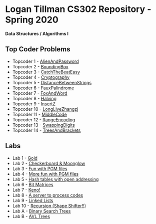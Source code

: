 # Logan Tillman CS302 Repository - Spring 2020
**Data Structures / Algorithms I**

## Top Coder Problems

* Topcoder 1 - [AlienAndPassword](https://github.com/logantillman/cs140/tree/main/topcoder/AlienAndPassword)
* Topcoder 2 - [BoundingBox](https://github.com/logantillman/cs140/tree/main/topcoder/BoundingBox)
* Topcoder 3 - [CatchTheBeatEasy](https://github.com/logantillman/cs140/tree/main/topcoder/CatchTheBeatEasy)
* Topcoder 4 - [Cryptography](https://github.com/logantillman/cs140/tree/main/topcoder/Cryptography)
* Topcoder 5 - [DistanceBetweenStrings](https://github.com/logantillman/cs140/tree/main/topcoder/DistanceBetweenStrings)
* Topcoder 6 - [FauxPalindrome](https://github.com/logantillman/cs140/tree/main/topcoder/FauxPalindrome)
* Topcoder 7 - [FoxAndWord](https://github.com/logantillman/cs140/tree/main/topcoder/FoxAndWord)
* Topcoder 8 - [Halving](https://github.com/logantillman/cs140/tree/main/topcoder/Halving)
* Topcoder 9 - [InsertZ](https://github.com/logantillman/cs140/tree/main/topcoder/InsertZ)
* Topcoder 10 - [LongLiveZhangzj](https://github.com/logantillman/cs140/tree/main/topcoder/LongLiveZhangzj)
* Topcoder 11 - [MiddleCode](https://github.com/logantillman/cs140/tree/main/topcoder/MiddleCode)
* Topcoder 12 - [RangeEncoding](https://github.com/logantillman/cs140/tree/main/topcoder/RangeEncoding)
* Topcoder 13 - [SwappingDigits](https://github.com/logantillman/cs140/tree/main/topcoder/SwappingDigits)
* Topcoder 14 - [TreesAndBrackets](https://github.com/logantillman/cs140/tree/main/topcoder/TreesAndBrackets)

## Labs

* Lab 1 - [Gold](https://github.com/logantillman/cs140/tree/main/lab1)
* Lab 2 - [Checkerboard & Moonglow](https://github.com/logantillman/cs140/tree/main/lab2)
* Lab 3 - [Fun with PGM files](https://github.com/logantillman/cs140/tree/main/lab3)
* Lab 4 - [More fun with PGM files](https://github.com/logantillman/cs140/tree/main/lab4)
* Lab 5 - [Hash tables with open addressing](https://github.com/logantillman/cs140/tree/main/lab5)
* Lab 6 - [Bit Matrices](https://github.com/logantillman/cs140/tree/main/lab6)
* Lab 7 - [Keno!](https://github.com/logantillman/cs140/tree/main/lab7)
* Lab 8 - [A server to process codes](https://github.com/logantillman/cs140/tree/main/lab8)
* Lab 9 - [Linked Lists](https://github.com/logantillman/cs140/tree/main/lab9)
* Lab 10 - [Recursion (Shape Shifter!!)](https://github.com/logantillman/cs140/tree/main/lab10)
* Lab A - [Binary Search Trees](https://github.com/logantillman/cs140/tree/main/laba)
* Lab B - [AVL Trees](https://github.com/logantillman/cs140/tree/main/labb)